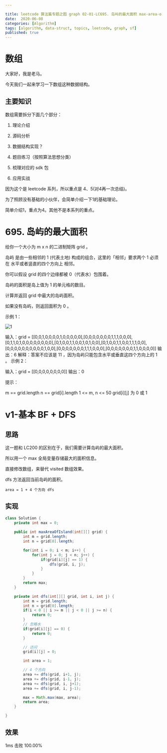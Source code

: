 ```yaml
---

title: leetcode 算法篇专题之图 graph 02-01-LC695. 岛屿的最大面积 max-area-of-island
date:  2020-06-08
categories: [Algorithm]
tags: [algorithm, data-struct, topics, leetcode, graph, sf]
published: true
---
```



# 数组

大家好，我是老马。

今天我们一起来学习一下数组这种数据结构。

## 主要知识

数组需要拆分下面几个部分：

1. 理论介绍

2. 源码分析

3. 数据结构实现？

4. 题目练习（按照算法思想分类）

5. 梳理对应的 sdk 包

6. 应用实战

因为这个是 leetcode 系列，所以重点是 4、5(对4再一次总结)。

为了照顾没有基础的小伙伴，会简单介绍一下1的基础理论。

简单介绍1，重点为4。其他不是本系列的重点。

# 695. 岛屿的最大面积

给你一个大小为 m x n 的二进制矩阵 grid 。

岛屿 是由一些相邻的 1 (代表土地) 构成的组合，这里的「相邻」要求两个 1 必须在 水平或者竖直的四个方向上 相邻。

你可以假设 grid 的四个边缘都被 0（代表水）包围着。

岛屿的面积是岛上值为 1 的单元格的数目。

计算并返回 grid 中最大的岛屿面积。

如果没有岛屿，则返回面积为 0 。

示例 1：

![1](https://assets.leetcode.com/uploads/2021/05/01/maxarea1-grid.jpg)

输入：grid = [[0,0,1,0,0,0,0,1,0,0,0,0,0],[0,0,0,0,0,0,0,1,1,1,0,0,0],[0,1,1,0,1,0,0,0,0,0,0,0,0],[0,1,0,0,1,1,0,0,1,0,1,0,0],[0,1,0,0,1,1,0,0,1,1,1,0,0],[0,0,0,0,0,0,0,0,0,0,1,0,0],[0,0,0,0,0,0,0,1,1,1,0,0,0],[0,0,0,0,0,0,0,1,1,0,0,0,0]]
输出：6
解释：答案不应该是 11 ，因为岛屿只能包含水平或垂直这四个方向上的 1 。
示例 2：

输入：grid = [[0,0,0,0,0,0,0,0]]
输出：0
 

提示：

m == grid.length
n == grid[i].length
1 <= m, n <= 50
grid[i][j] 为 0 或 1

# v1-基本 BF + DFS

## 思路

这一题和 LC200 的区别在于，我们需要计算岛屿的最大面积。

所以用一个 max 全局变量存储最大的面积信息。

直接修改数组，来替代 visited 数组效果。

dfs 方法返回当前岛屿的面积。

```
area = 1 + 4 个方向 dfs
```

## 实现

```java
class Solution {
    private int max = 0;
    
    public int maxAreaOfIsland(int[][] grid) {
        int m = grid.length;
        int n = grid[0].length;

        for(int i = 0; i < m; i++) {
            for(int j = 0; j < n; j++) {
                if(grid[i][j] == 1) {
                    dfs(grid, i, j);
                }    
            }
        }    
        return max;
    }

    private int dfs(int[][] grid, int i, int j) {
        int m = grid.length;
        int n = grid[0].length;
        if(i < 0 || i >= m || j < 0 || j >= n) {
            return 0;
        }
        // 忽略水
        if(grid[i][j] == 0) {
            return 0;
        }

        // 访问
        grid[i][j] = 0;

        int area = 1;

        // 4 个方向
        area += dfs(grid, i+1, j);
        area += dfs(grid, i-1, j);
        area += dfs(grid, i, j+1);
        area += dfs(grid, i, j-1);

        max = Math.max(max, area);
        return area;
    }

}
```

## 效果

1ms 击败 100.00%

